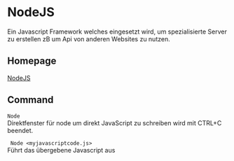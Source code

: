 # NodeJS

Ein Javascript Framework welches eingesetzt wird, um spezialisierte Server zu erstellen zB um Api von anderen Websites zu nutzen.

## Homepage

[NodeJS][NodeJS]

## Command

``` Node ```  
Direktfenster für node um direkt JavaScript zu schreiben wird mit CTRL+C beendet.

``` Node <myjavascriptcode.js>```  
Führt das übergebene Javascript aus


[NodeJS]: https://nodejs.org/en/